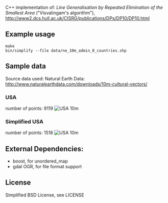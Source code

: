 C++ implementation of: _Line Generalisation by Repeated Elimination
of the Smallest Area_ ("Visvalingam's algorithm"), http://www2.dcs.hull.ac.uk/CISRG/publications/DPs/DP10/DP10.html

## Example usage
    make
    bin/simplify --file data/ne_10m_admin_0_countries.shp

## Sample data
Source data used: Natural Earth Data: http://www.naturalearthdata.com/downloads/10m-cultural-vectors/

### USA
number of points: 9119
![USA 10m](https://github.com/shortsleeves/visvalingam_simplify/raw/master/images/ne_10m_usa.png)

### Simplified USA
number of points: 1518
![USA 10m](https://github.com/shortsleeves/visvalingam_simplify/raw/master/images/ne_10m_usa_simplified.png)

## External Dependencies:
* boost, for unordered_map
* gdal OGR, for file format support

## License
Simplified BSD License, see LICENSE

